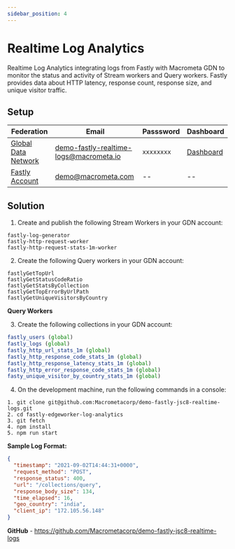 ```yaml
---
sidebar_position: 4
---
```


# Realtime Log Analytics

Realtime Log Analytics integrating logs from Fastly with Macrometa GDN to monitor the status and activity of Stream workers and Query workers. Fastly provides data about HTTP latency, response count, response size, and unique visitor traffic.


## Setup

| **Federation**                                        | **Email**                              | **Passsword** | **Dashboard**|
| ----------------------------------------------------- | -------------------------------------- | ------------- |--------------|
| [Global Data Network](https://gdn.paas.macrometa.io/) | demo-fastly-realtime-logs@macrometa.io | `xxxxxxxx`    | [Dashboard](https://macrometacorp.github.io/demo-fastly-jsc8-realtime-logs) |
| [Fastly Account](https://manage.fastly.com)           | demo@macrometa.com                     | --            | -- |



## Solution


1. Create and publish the following Stream Workers in your GDN account:

```
fastly-log-generator
fastly-http-request-worker
fastly-http-request-stats-1m-worker
```


2. Create the following Query workers in your GDN account:

```
fastlyGetTopUrl
fastlyGetStatusCodeRatio
fastlyGetStatsByCollection
fastlyGetTopErrorByUrlPath
fastlyGetUniqueVisitorsByCountry
```

**Query Workers**


3. Create the following collections in your GDN account:

```js
fastly_users (global)
fastly_logs (global)
fastly_http_url_stats_1m (global)
fastly_http_response_code_stats_1m (global)
fastly_http_response_latency_stats_1m (global)
fastly_http_error_response_code_stats_1m (global)
fasty_unique_visitor_by_country_stats_1m (global)
```

4. On the development machine, run the following commands in a console:

```
1. git clone git@github.com:Macrometacorp/demo-fastly-jsc8-realtime-logs.git
2. cd fastly-edgeworker-log-analytics
3. git fetch
4. npm install
5. npm run start
```

**Sample Log Format:**

```json
{
  "timestamp": "2021-09-02T14:44:31+0000",
  "request_method": "POST",
  "response_status": 400,
  "url": "/collections/query",
  "response_body_size": 134,
  "time_elapsed": 16,
  "geo_country": "india",
  "client_ip": "172.105.56.148"
}
```

**GitHub** - https://github.com/Macrometacorp/demo-fastly-jsc8-realtime-logs
